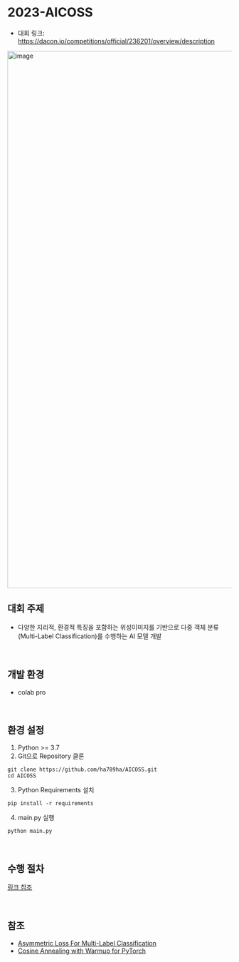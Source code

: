 # 2023-AICOSS
 - 대회 링크: https://dacon.io/competitions/official/236201/overview/description
<img width="1205" alt="image" src="https://github.com/ha789ha/AICOSS/assets/108510929/ddca8ddf-6bff-4eee-90f8-d4e671602639">

<br>

## 대회 주제
- 다양한 지리적, 환경적 특징을 포함하는 위성이미지를 기반으로 다중 객체 분류(Multi-Label Classification)를 수행하는 AI 모델 개발
<br>

## 개발 환경
- colab pro

<br>

## 환경 설정
1. Python >= 3.7
2. Git으로 Repository 클론
```shell
git clone https://github.com/ha789ha/AICOSS.git
cd AICOSS
```
3. Python Requirements 설치
```shell
pip install -r requirements
```
4. main.py 실행
```shell
python main.py
```  
<br>

## 수행 절차
[링크 참조](https://ha789ha.tistory.com/95)

<br>

## 참조
- [Asymmetric Loss For Multi-Label Classification](https://github.com/Alibaba-MIIL/ASL)
- [Cosine Annealing with Warmup for PyTorch](https://github.com/katsura-jp/pytorch-cosine-annealing-with-warmup)
